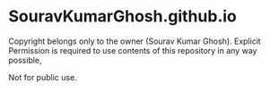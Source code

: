 # SouravKumarGhosh.github.io

Copyright belongs only to the owner (Sourav Kumar Ghosh).
Explicit Permission is required to use contents of this repository in any way possible,

Not for public use.
